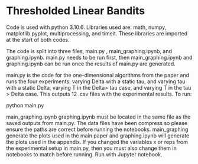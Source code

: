# Thresholded Linear Bandits

Code is used with python 3.10.6. Libraries used are: math, numpy, matplotlib.pyplot, multiprocessing, and timeit. These libraries are imported at the start of both codes.

The code is split into three files, main.py , main_graphing.ipynb, and graphing.ipynb. main.py needs to be run first, then main_graphing.ipynb and graphing.ipynb can be run once the results of main.py are generated.

main.py is the code for the one-dimensional algorithms from the paper and runs the four experiments: varying Delta with a static tau, and varying tau with a static Delta, varying T in the Delta> tau case, and varying T in the tau > Delta case. This outputs 12 .csv files with the experimental results. To run:

python main.py

main_graphing.ipynb graphing.ipynb must be located in the same file as the saved outputs from main.py. The data files have been compress so please ensure the paths are correct before running the notebooks. main_graphing generate the plots used in the main paper and graphing.ipynb will generate the plots used in the appendix. If you changed the variables x or reps from the experimental setup in main.py, then you must also change them in notebooks to match before running. Run with Jupyter notebook.
